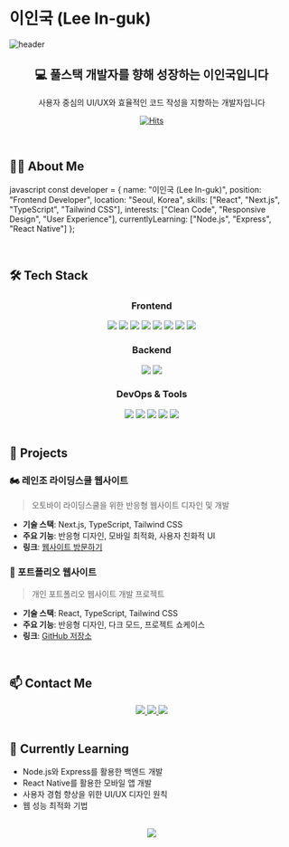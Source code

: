 # 이인국 (Lee In-guk)

![header](https://capsule-render.vercel.app/api?type=waving&color=auto&height=250&section=header&text=Hello%20World!&fontSize=70&animation=fadeIn&fontAlignY=38&desc=풀스택%20개발자%20이인국입니다&descAlignY=60&descAlign=62)

<div align="center">
  <h2>💻 풀스택 개발자를 향해 성장하는 이인국입니다</h2>
  <p>사용자 중심의 UI/UX와 효율적인 코드 작성을 지향하는 개발자입니다</p>
  
  [![Hits](https://hits.seeyoufarm.com/api/count/incr/badge.svg?url=https%3A%2F%2Fgithub.com%2F96-inggu&count_bg=%2379C83D&title_bg=%23555555&icon=&icon_color=%23E7E7E7&title=방문자&edge_flat=false)](https://hits.seeyoufarm.com)
</div>

<br>

## 🧑‍💻 About Me

javascript
const developer = {
name: "이인국 (Lee In-guk)",
position: "Frontend Developer",
location: "Seoul, Korea",
skills: ["React", "Next.js", "TypeScript", "Tailwind CSS"],
interests: ["Clean Code", "Responsive Design", "User Experience"],
currentlyLearning: ["Node.js", "Express", "React Native"]
};


<br>

## 🛠️ Tech Stack

<div align="center">
  <h3>Frontend</h3>
  <img src="https://img.shields.io/badge/HTML5-E34F26?style=for-the-badge&logo=html5&logoColor=white" />
  <img src="https://img.shields.io/badge/CSS3-1572B6?style=for-the-badge&logo=css3&logoColor=white" />
  <img src="https://img.shields.io/badge/JavaScript-F7DF1E?style=for-the-badge&logo=javascript&logoColor=black" />
  <img src="https://img.shields.io/badge/TypeScript-3178C6?style=for-the-badge&logo=typescript&logoColor=white" />
  <img src="https://img.shields.io/badge/React-61DAFB?style=for-the-badge&logo=react&logoColor=black" />
  <img src="https://img.shields.io/badge/Next.js-000000?style=for-the-badge&logo=next.js&logoColor=white" />
  <img src="https://img.shields.io/badge/Tailwind_CSS-38B2AC?style=for-the-badge&logo=tailwind-css&logoColor=white" />
  <img src="https://img.shields.io/badge/Redux-764ABC?style=for-the-badge&logo=redux&logoColor=white" />
  
  <h3>Backend</h3>
  <img src="https://img.shields.io/badge/Node.js-339933?style=for-the-badge&logo=node.js&logoColor=white" />
  <img src="https://img.shields.io/badge/Express-000000?style=for-the-badge&logo=express&logoColor=white" />
  
  <h3>DevOps & Tools</h3>
  <img src="https://img.shields.io/badge/Git-F05032?style=for-the-badge&logo=git&logoColor=white" />
  <img src="https://img.shields.io/badge/GitHub-181717?style=for-the-badge&logo=github&logoColor=white" />
  <img src="https://img.shields.io/badge/Figma-F24E1E?style=for-the-badge&logo=figma&logoColor=white" />
  <img src="https://img.shields.io/badge/VS_Code-007ACC?style=for-the-badge&logo=visual-studio-code&logoColor=white" />
  <img src="https://img.shields.io/badge/Vercel-000000?style=for-the-badge&logo=vercel&logoColor=white" />
</div>

<br>

## 🌟 Projects

### 🏍️ 레인조 라이딩스쿨 웹사이트
> 오토바이 라이딩스쿨을 위한 반응형 웹사이트 디자인 및 개발
- **기술 스택**: Next.js, TypeScript, Tailwind CSS
- **주요 기능**: 반응형 디자인, 모바일 최적화, 사용자 친화적 UI
- **링크**: [웹사이트 방문하기](https://rca.kr/)

### 📱 포트폴리오 웹사이트
> 개인 포트폴리오 웹사이트 개발 프로젝트
- **기술 스택**: React, TypeScript, Tailwind CSS
- **주요 기능**: 반응형 디자인, 다크 모드, 프로젝트 쇼케이스
- **링크**: [GitHub 저장소](https://github.com/96-inggu/portfolio)

<br>

## 📫 Contact Me

<div align="center">
  <a href="mailto:dlsrnr403@gmail.com">
    <img src="https://img.shields.io/badge/Email-D14836?style=for-the-badge&logo=gmail&logoColor=white" />
  </a>
  <a href="https://velog.io/@96_inggu">
    <img src="https://img.shields.io/badge/Velog-20C997?style=for-the-badge&logo=velog&logoColor=white" />
  </a>
  <a href="https://github.com/96-inggu">
    <img src="https://img.shields.io/badge/GitHub-181717?style=for-the-badge&logo=github&logoColor=white" />
  </a>
</div>

<br>

## 🌱 Currently Learning

- Node.js와 Express를 활용한 백엔드 개발
- React Native를 활용한 모바일 앱 개발
- 사용자 경험 향상을 위한 UI/UX 디자인 원칙
- 웹 성능 최적화 기법

<br>

<div align="center">
  <img src="https://capsule-render.vercel.app/api?type=waving&color=auto&height=150&section=footer" />
</div>
